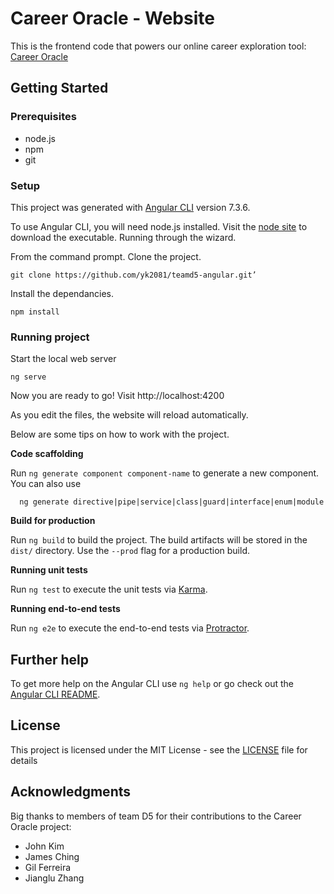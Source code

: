 # Career Oracle - Website

This is the frontend code that powers our online career exploration tool: [Career Oracle](http://teamd5.s3-website-us-east-1.amazonaws.com)

## Getting Started

### Prerequisites
- node.js
- npm
- git

### Setup
This project was generated with [Angular CLI](https://github.com/angular/angular-cli) version 7.3.6.

To use Angular CLI, you will need node.js installed. Visit the [node site](https://nodejs.org/en/) to download the executable. Running through the wizard.

From the command prompt. Clone the project.
```
git clone https://github.com/yk2081/teamd5-angular.git’
```

Install the dependancies.
```
npm install
```

### Running project
Start the local web server
```
ng serve
```

Now you are ready to go! Visit http://localhost:4200

As you edit the files, the website will reload automatically.

Below are some tips on how to work with the project.

**Code scaffolding**

Run `ng generate component component-name` to generate a new component. You can also use 
```
  ng generate directive|pipe|service|class|guard|interface|enum|module
```

**Build for production**

Run `ng build` to build the project. The build artifacts will be stored in the `dist/` directory. Use the `--prod` flag for a production build.

**Running unit tests**

Run `ng test` to execute the unit tests via [Karma](https://karma-runner.github.io).

**Running end-to-end tests**

Run `ng e2e` to execute the end-to-end tests via [Protractor](http://www.protractortest.org/).

## Further help

To get more help on the Angular CLI use `ng help` or go check out the [Angular CLI README](https://github.com/angular/angular-cli/blob/master/README.md).

## License

This project is licensed under the MIT License - see the [LICENSE](LICENSE) file for details

## Acknowledgments

Big thanks to members of team D5 for their contributions to the Career Oracle project:
* John Kim
* James Ching
* Gil Ferreira
* Jianglu Zhang
